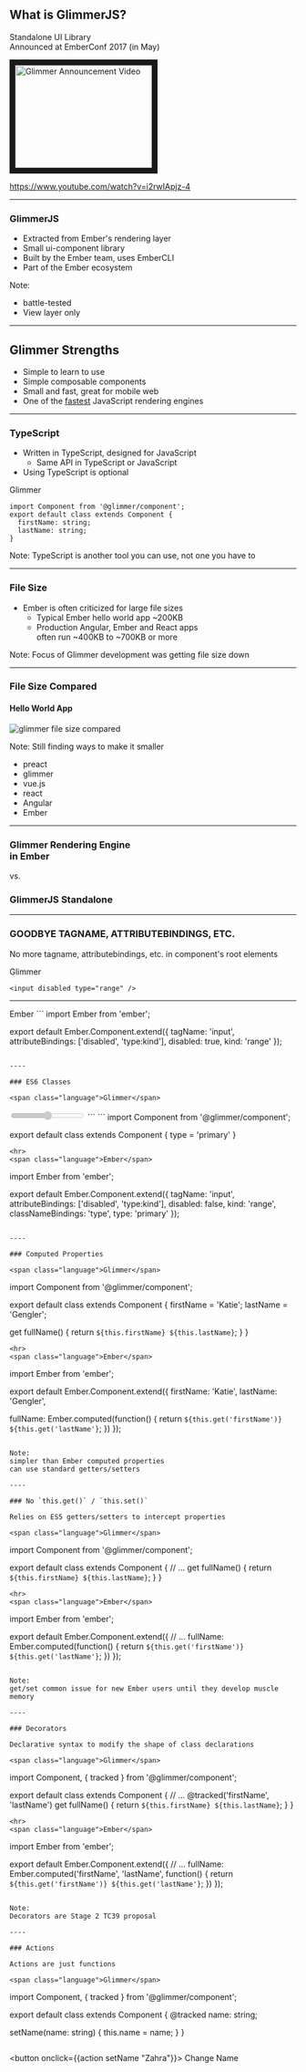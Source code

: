 
## What is GlimmerJS?

Standalone UI Library<br>Announced at EmberConf 2017 (in May)

<a class="glimmer-video" href="http://www.youtube.com/watch?feature=player_embedded&v=i2rwIApjz-4
" target="_blank"><img src="http://img.youtube.com/vi/i2rwIApjz-4/0.jpg" 
alt="Glimmer Announcement Video" width="240" height="180" border="10" /></a>

<span class="small">https://www.youtube.com/watch?v=i2rwIApjz-4</span>

----

### GlimmerJS

- Extracted from Ember's rendering layer
- Small ui-component library
- Built by the Ember team, uses EmberCLI
- Part of the Ember ecosystem

Note:
- battle-tested 
- View layer only

----

## Glimmer Strengths 

- Simple to learn to use
- Simple composable components
- Small and fast, great for mobile web
- One of the [fastest](https://glimmerjs.com/demos/uptime-boxes/) JavaScript rendering engines

----

### TypeScript

- Written in TypeScript, designed for JavaScript
  - Same API in TypeScript or JavaScript
- Using TypeScript is optional<br>

<span class="language">Glimmer</span>
```
import Component from '@glimmer/component';
export default class extends Component {
  firstName: string;
  lastName: string;
}
```

Note:
TypeScript is another tool you can use, not one you have to

----

### File Size

- Ember is often criticized for large file sizes
  - Typical Ember hello world app ~200KB
  - Production Angular, Ember and React apps<br>often run ~400KB to ~700KB or more

Note:
Focus of Glimmer development was getting file size down

----

### File Size Compared
#### Hello World App

![glimmer file size compared](img/glimmer-file-size.png)

Note:
Still finding ways to make it smaller

- preact
- glimmer
- vue.js
- react
- Angular 
- Ember

----

### Glimmer Rendering Engine<br>in Ember

 vs.
  
### GlimmerJS Standalone

----

### GOODBYE TAGNAME, ATTRIBUTEBINDINGS, ETC.

No more tagname, attributebindings, etc. in component's root elements

<span class="language">Glimmer</span>
```
<input disabled type="range" />
```
<hr>
<span class="language">Ember</span>
```
import Ember from 'ember';
   
export default Ember.Component.extend({
 tagName: 'input',
 attributeBindings: ['disabled', 'type:kind'],
 disabled: true,
 kind: 'range'
});
```

----

### ES6 Classes

<span class="language">Glimmer</span>
```
<input disabled type="range" />
```
```
import Component from '@glimmer/component';

export default class extends Component {
  type = 'primary'
}
```
<hr>
<span class="language">Ember</span>
```
import Ember from 'ember';

export default Ember.Component.extend({
  tagName: 'input',
  attributeBindings: ['disabled', 'type:kind'],
  disabled: false,
  kind: 'range',
  classNameBindings: 'type',
  type: 'primary'
});
```

----

### Computed Properties

<span class="language">Glimmer</span>
```
import Component from '@glimmer/component';

export default class extends Component {
  firstName = 'Katie';
  lastName = 'Gengler';
  
  get fullName() {
    return `${this.firstName} ${this.lastName}`;
  }
}
```
<hr>
<span class="language">Ember</span>
```
import Ember from 'ember';

export default Ember.Component.extend({
  firstName: 'Katie',
  lastName: 'Gengler',
  
  fullName: Ember.computed(function() {
    return `${this.get('firstName')} ${this.get('lastName'}`;
  })
});
```

Note:
simpler than Ember computed properties
can use standard getters/setters

----

### No `this.get()` / `this.set()`

Relies on ES5 getters/setters to intercept properties

<span class="language">Glimmer</span>
```
import Component from '@glimmer/component';

export default class extends Component {
  // ...
  get fullName() {
    return `${this.firstName} ${this.lastName}`;
  }
}
```
<hr>
<span class="language">Ember</span>
```
import Ember from 'ember';

export default Ember.Component.extend({
  // ...
  fullName: Ember.computed(function() {
    return `${this.get('firstName')} ${this.get('lastName'}`;
  })
});
```

Note:
get/set common issue for new Ember users until they develop muscle memory

----

### Decorators

Declarative syntax to modify the shape of class declarations

<span class="language">Glimmer</span>
```
import Component, { tracked } from '@glimmer/component';

export default class extends Component {
  // ...
  @tracked('firstName', 'lastName')
  get fullName() {
    return `${this.firstName} ${this.lastName}`;
  }
}
```
<hr>
<span class="language">Ember</span>
```
import Ember from 'ember';

export default Ember.Component.extend({
  // ...
  fullName: Ember.computed('firstName', 'lastName', function() {
    return `${this.get('firstName')} ${this.get('lastName'}`;
  })
});
```

Note:
Decorators are Stage 2 TC39 proposal

----

### Actions

Actions are just functions

<span class="language">Glimmer</span>
```
import Component, { tracked } from '@glimmer/component';

export default class extends Component {
  @tracked name: string;

  setName(name: string) {
    this.name = name;
  }
}
```
```
<button onclick={{action setName "Zahra"}}>
  Change Name
</button>
```
